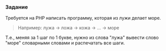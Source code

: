 ### Задание
Требуется на PHP написать программу, которая из лужи делает море. 
> Например:
> лужа -> ложа -> кожа -> ... -> море

Т.е., меняя за 1 шаг по 1 букве, нужно из слова "лужа" вывести слово "море" словарными словами и распечатать все шаги.
